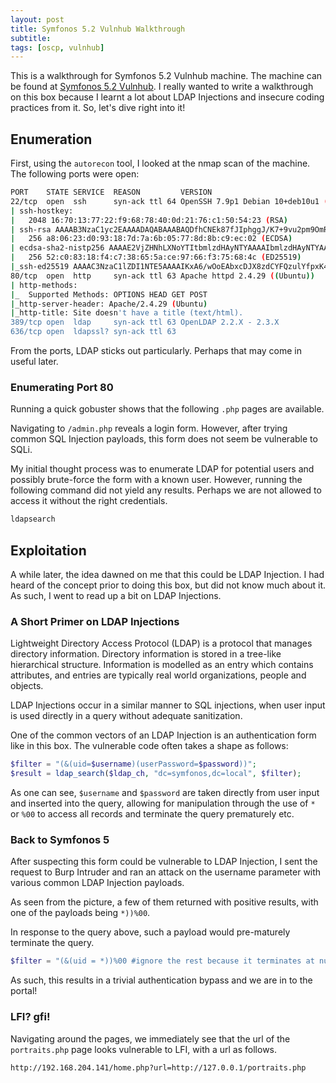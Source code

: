 ```yaml
---
layout: post
title: Symfonos 5.2 Vulnhub Walkthrough
subtitle: 
tags: [oscp, vulnhub]
---
```


This is a walkthrough for Symfonos 5.2 Vulnhub machine. The machine can be found at [Symfonos 5.2 Vulnhub](https://www.vulnhub.com/entry/symfonos-52,415/). I really wanted to write a walkthrough on this box because I learnt a lot about LDAP Injections and insecure coding practices from it. So, let's dive right into it!

## Enumeration
First, using the `autorecon` tool, I looked at the nmap scan of the machine. The following ports were open:

```bash
PORT    STATE SERVICE  REASON         VERSION
22/tcp  open  ssh      syn-ack ttl 64 OpenSSH 7.9p1 Debian 10+deb10u1 (protocol 2.0)
| ssh-hostkey: 
|   2048 16:70:13:77:22:f9:68:78:40:0d:21:76:c1:50:54:23 (RSA)
| ssh-rsa AAAAB3NzaC1yc2EAAAADAQABAAABAQDfhCNEk87fJIphggJ/K7+9vu2pm9OmRmuYZ4tIPDCr42LgzGp6EIWpz5FXo98F1iq1pNASEjcMqqpCxuhhOFSlf3pPA00Rka4/0pmlmtIl5jSE6cpexIXzINzLC6YXDt59JFuOi0PgsbBYbIWsRdNxPboBDELeilgNairkx3wakNr39Di1SmrpQyQ54EbpusuNZPZL9eBjgEScXrx+MCnA4gyQ+VwEbMXDBfC6q5zO+poZQ1wkAqg9+LFvd2RuwGB+06yFfVn84UpBh4Fxf+cpnKG0zJalRfI8ZhUgnvEnU7cIp8Yb94pUzXf1+m1Vsau8+0myI0aaljHt4RfSfI3T
|   256 a8:06:23:d0:93:18:7d:7a:6b:05:77:8d:8b:c9:ec:02 (ECDSA)
| ecdsa-sha2-nistp256 AAAAE2VjZHNhLXNoYTItbmlzdHAyNTYAAAAIbmlzdHAyNTYAAABBBHUvkrh2jAIVELCTy59BYzC3B0S4/jKkYOmS6N7anjrxvHW59thSrs7+3pvVhM5X0Og+FV4zkrMMfvw5jwTygeA=
|   256 52:c0:83:18:f4:c7:38:65:5a:ce:97:66:f3:75:68:4c (ED25519)
|_ssh-ed25519 AAAAC3NzaC1lZDI1NTE5AAAAIKxA6/wOoEAbxcDJX8zdCYFQzulYfpxK4n4e7bUSUeeC
80/tcp  open  http     syn-ack ttl 63 Apache httpd 2.4.29 ((Ubuntu))
| http-methods: 
|_  Supported Methods: OPTIONS HEAD GET POST
|_http-server-header: Apache/2.4.29 (Ubuntu)
|_http-title: Site doesn't have a title (text/html).
389/tcp open  ldap     syn-ack ttl 63 OpenLDAP 2.2.X - 2.3.X
636/tcp open  ldapssl? syn-ack ttl 63
```

From the ports, LDAP sticks out particularly. Perhaps that may come in useful later. 

### Enumerating Port 80
Running a quick gobuster shows that the following `.php` pages are available.

Navigating to `/admin.php` reveals a login form. However, after trying common SQL Injection payloads, this form does not seem be vulnerable to SQLi.

My initial thought process was to enumerate LDAP for potential users and possibly brute-force the form with a known user. 
However, running the following command did not yield any results. Perhaps we are not allowed to access it without the right credentials. 

```bash
ldapsearch 
``` 

## Exploitation 
A while later, the idea dawned on me that this could be LDAP Injection. I had heard of the concept prior to doing this box, but did not know much about it. As such, I went to read up a bit on LDAP Injections. 

### A Short Primer on LDAP Injections
Lightweight Directory Access Protocol (LDAP) is a protocol that manages directory information. Directory information is stored in a tree-like hierarchical structure. Information is modelled as an entry which contains attributes, and entries are typically real world organizations, people and objects. 

LDAP Injections occur in a similar manner to SQL injections, when user input is used directly in a query without adequate sanitization. 

One of the common vectors of an LDAP Injection is an authentication form like in this box. The vulnerable code often takes a shape as follows:
```php
$filter = "(&(uid=$username)(userPassword=$password))";
$result = ldap_search($ldap_ch, "dc=symfonos,dc=local", $filter);
```

As one can see, `$username` and `$password` are taken directly from user input and inserted into the query, allowing for manipulation through the use of `*` or `%00` to access all records and terminate the query prematurely etc. 

### Back to Symfonos 5
After suspecting this form could be vulnerable to LDAP Injection, I sent the request to Burp Intruder and ran an attack on the username parameter with various common LDAP Injection payloads. 

As seen from the picture, a few of them returned with positive results, with one of the payloads being `*))%00`. 

In response to the query above, such a payload would pre-maturely terminate the query.
```php
$filter = "(&(uid = *))%00 #ignore the rest because it terminates at null-byte
```

As such, this results in a trivial authentication bypass and we are in to the portal! 

### LFI? gfi!
Navigating around the pages, we immediately see that the url of the `portraits.php` page looks vulnerable to LFI, with a url as follows.

```bash
http://192.168.204.141/home.php?url=http://127.0.0.1/portraits.php
```